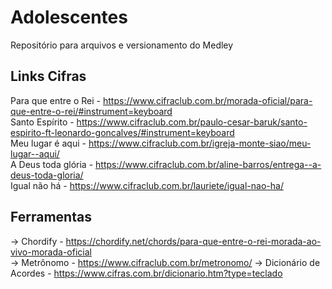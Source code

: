 # Adolescentes
Repositório para arquivos e versionamento do Medley

## Links Cifras
Para que entre o Rei - https://www.cifraclub.com.br/morada-oficial/para-que-entre-o-rei/#instrument=keyboard  
Santo Espírito - https://www.cifraclub.com.br/paulo-cesar-baruk/santo-espirito-ft-leonardo-goncalves/#instrument=keyboard  
Meu lugar é aqui - https://www.cifraclub.com.br/igreja-monte-siao/meu-lugar--aqui/  
A Deus toda glória - https://www.cifraclub.com.br/aline-barros/entrega--a-deus-toda-gloria/  
Igual não há - https://www.cifraclub.com.br/lauriete/igual-nao-ha/  

## Ferramentas
-> Chordify - https://chordify.net/chords/para-que-entre-o-rei-morada-ao-vivo-morada-oficial  
-> Metrônomo - https://www.cifraclub.com.br/metronomo/ 
-> Dicionário de Acordes - https://www.cifras.com.br/dicionario.htm?type=teclado
